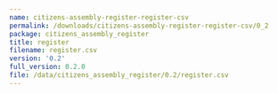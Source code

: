 ```yaml
---
name: citizens-assembly-register-register-csv
permalink: /downloads/citizens-assembly-register-register-csv/0_2
package: citizens_assembly_register
title: register
filename: register.csv
version: '0.2'
full_version: 0.2.0
file: /data/citizens_assembly_register/0.2/register.csv
---
```

